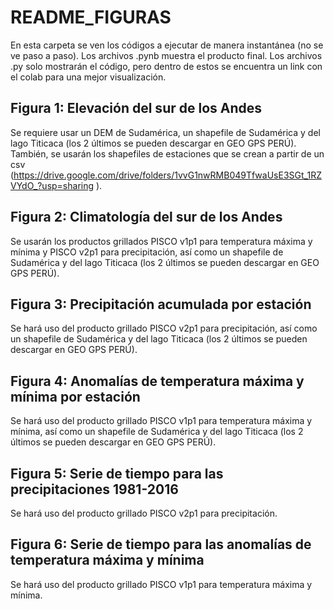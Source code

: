 # README_FIGURAS
En esta carpeta se ven los códigos a ejecutar de manera instantánea (no se ve paso a paso). Los archivos .pynb muestra el producto final. Los archivos .py solo mostrarán el código, pero dentro de estos se encuentra un link con el colab para una mejor visualización. 
## Figura 1: Elevación del sur de los Andes 
Se requiere usar un DEM de Sudamérica, un shapefile de Sudamérica y del lago Titicaca (los 2 últimos se pueden descargar en GEO GPS PERÚ).  También, se usarán los shapefiles de estaciones que se crean a partir de un csv (https://drive.google.com/drive/folders/1vvG1nwRMB049TfwaUsE3SGt_1RZVYdO_?usp=sharing ).
## Figura 2: Climatología del sur de los Andes
Se usarán los productos grillados PISCO v1p1 para temperatura máxima y mínima y PISCO v2p1 para precipitación, así como un shapefile de Sudamérica y del lago Titicaca (los 2 últimos se pueden descargar en GEO GPS PERÚ).
## Figura 3: Precipitación acumulada por estación
Se hará uso del producto grillado PISCO v2p1 para precipitación, así como un shapefile de Sudamérica y del lago Titicaca (los 2 últimos se pueden descargar en GEO GPS PERÚ).
## Figura 4: Anomalías de temperatura máxima y mínima por estación
Se hará uso del producto grillado PISCO v1p1 para temperatura máxima y mínima, así como un shapefile de Sudamérica y del lago Titicaca (los 2 últimos se pueden descargar en GEO GPS PERÚ).
## Figura 5: Serie de tiempo para las precipitaciones 1981-2016
Se hará uso del producto grillado PISCO v2p1 para precipitación.
## Figura 6: Serie de tiempo para las anomalías de temperatura máxima y mínima
Se hará uso del producto grillado PISCO v1p1 para temperatura máxima y mínima. 

